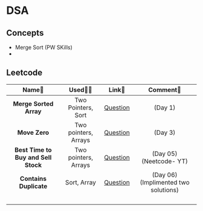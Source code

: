 # DSA

## Concepts
- Merge Sort (PW SKills)
- 

## Leetcode
| **Name🧠** | **Used👨‍💻** | **Link🔗** | **Comment💬** |
|:----------:|:---------------------:|:----------:|:-------------:|
|  **Merge Sorted Array**          |   Two Pointers, Sort                    |   [Question](https://leetcode.com/problems/merge-sorted-array/)         | (Day 1)          |
| **Move Zero**           | Two pointers, Arrays                      | [Question](https://leetcode.com/problems/move-zeroes)           |  (Day 3)               |
|**Best Time to Buy and Sell Stock**            |Two pointers, Arrays                       |[Question](https://leetcode.com/problems/best-time-to-buy-and-sell-stock/description/)            | (Day 05) (Neetcode- YT)             |
|**Contains Duplicate**            |Sort, Array                       |[Question](https://leetcode.com/problems/contains-duplicate/description/)            | (Day 06) (Implimented two solutions)              |
|            |                       |            |               |
|            |                       |            |               |
|            |                       |            |               |
|            |                       |            |               |